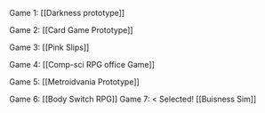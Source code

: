 Game 1:
[[Darkness prototype]]

Game 2:
	[[Card Game Prototype]]

Game 3:
	[[Pink Slips]]

Game 4:
[[Comp-sci RPG office Game]]

Game 5:
	[[Metroidvania Prototype]]

Game 6:
	[[Body Switch RPG]]
Game 7: < Selected!
[[Buisness Sim]]